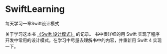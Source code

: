 # SwiftLearning
每天学习一章Swift设计模式

关于学习这本书 [《Swift 设计模式》](https://www.amazon.cn/dp/B01LZ6KY5J/ref=sr_1_1?ie=UTF8&qid=1526545133&sr=8-1&keywords=Swift+%E8%AE%BE%E8%AE%A1%E6%A8%A1%E5%BC%8F) 的记录。
书中很详细的用 Swift 实现了程序开发中常用的设计模式。在学习中尽量去理解书中的内容，并重新用 Swift 4 实现一下。

